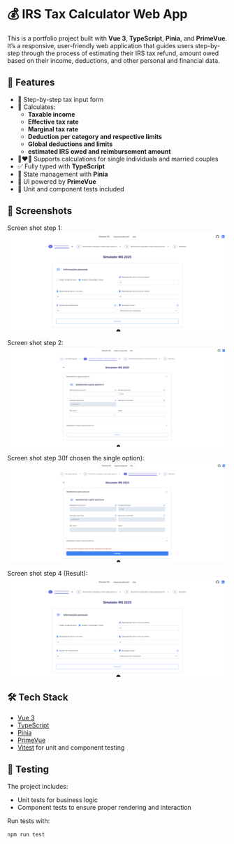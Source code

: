 # 💰 IRS Tax Calculator Web App

This is a portfolio project built with **Vue 3**, **TypeScript**, **Pinia**, and **PrimeVue**. It’s a responsive, user-friendly web application that guides users step-by-step through the process of estimating their IRS tax refund, amount owed based on their income, deductions, and other personal and financial data.

## 🚀 Features

- 🧾 Step-by-step tax input form
- 🧮 Calculates:
  - **Taxable income**
  - **Effective tax rate**
  - **Marginal tax rate**
  - **Deduction per category and respective limits**
  - **Global deductions and limits**
  - **estimated IRS owed and reimbursement amount**
- 👩‍❤️‍👨 Supports calculations for single individuals and married couples
- ✅ Fully typed with **TypeScript**
- 🔐 State management with **Pinia**
- 💅 UI powered by **PrimeVue**
- 🧪 Unit and component tests included

## 📸 Screenshots

Screen shot step 1:
![Screen shot step 1](image.png)

Screen shot step 2:
![Screen shot step 2](image-1.png)

Screen shot step 3(If chosen the single option):
![Screen shot step 2](image-2.png)

Screen shot step 4 (Result):
![Screen shot step 1](image.png)

## 🛠️ Tech Stack

- [Vue 3](https://vuejs.org/)
- [TypeScript](https://www.typescriptlang.org/)
- [Pinia](https://pinia.vuejs.org/)
- [PrimeVue](https://www.primefaces.org/primevue/)
- [Vitest](https://vitest.dev/) for unit and component testing

## 🧪 Testing

The project includes:
- Unit tests for business logic
- Component tests to ensure proper rendering and interaction

Run tests with:

```bash
npm run test